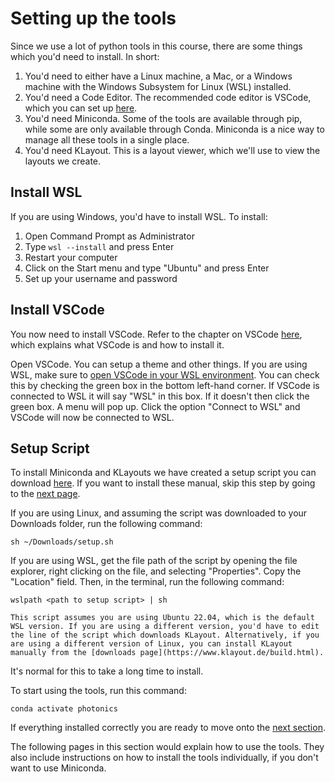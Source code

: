 # Setting up the tools

Since we use a lot of python tools in this course, there are some things which you'd need to install. In short:

1. You'd need to either have a Linux machine, a Mac, or a Windows machine with the Windows Subsystem for Linux (WSL) installed.
2. You'd need a Code Editor. The recommended code editor is VSCode, which you can set up [here](/pages/vscode.md).
3. You'd need Miniconda. Some of the tools are available through pip, while some are only available through Conda. Miniconda is a nice way to manage all these tools in a single place.
4. You'd need KLayout. This is a layout viewer, which we'll use to view the layouts we create.

## Install WSL
If you are using Windows, you'd have to install WSL. To install:

1. Open Command Prompt as Administrator
2. Type `wsl --install` and press Enter
3. Restart your computer
4. Click on the Start menu and type "Ubuntu" and press Enter
5. Set up your username and password

## Install VSCode
You now need to install VSCode. Refer to the chapter on VSCode [here](/pages/vscode.md), which explains what VSCode is and how to install it.

Open VSCode. You can setup a theme and other things. If you are using WSL, make sure to [open VSCode in your WSL environment](https://code.visualstudio.com/docs/remote/wsl#_open-a-remote-folder-or-workspace). You can check this by checking the green box in the bottom left-hand corner. If VSCode is connected to WSL it will say "WSL" in this box. If it doesn't then click the green box. A menu will pop up. Click the option "Connect to WSL" and VSCode will now be connected to WSL.

## Setup Script
To install Miniconda and KLayouts we have created a setup script you can download [here](../scripts/setup.sh). If you want to install these manual, skip this step by going to the [next page](/pages/git_and_github).

If you are using Linux, and assuming the script was downloaded to your Downloads folder, run the following command:

```{code-block} bash
sh ~/Downloads/setup.sh
```

If you are using WSL, get the file path of the script by opening the file explorer, right clicking on the file, and selecting "Properties". Copy the "Location" field. Then, in the terminal, run the following command:

```{code-block} bash
wslpath <path to setup script> | sh
```

```{note}
This script assumes you are using Ubuntu 22.04, which is the default WSL version. If you are using a different version, you'd have to edit the line of the script which downloads KLayout. Alternatively, if you are using a different version of Linux, you can install KLayout manually from the [downloads page](https://www.klayout.de/build.html).
```

It's normal for this to take a long time to install.

To start using the tools, run this command:

```{code-block} bash
conda activate photonics
```
If everything installed correctly you are ready to move onto the [next section](/pages/what_is_a_photonic_device).

The following pages in this section would explain how to use the tools. They also include instructions on how to install the tools individually, if you don't want to use Miniconda.  
